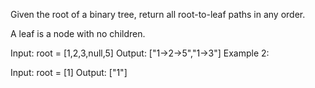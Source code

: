 Given the root of a binary tree, return all root-to-leaf paths in any order.

A leaf is a node with no children.

Input: root = [1,2,3,null,5]
Output: ["1->2->5","1->3"]
Example 2:

Input: root = [1]
Output: ["1"]
